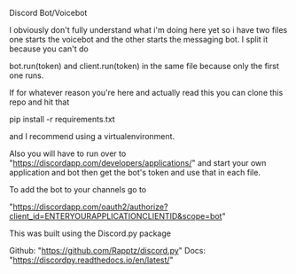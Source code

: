 
Discord Bot/Voicebot

I obviously don't fully understand what i'm doing here yet
so i have two files one starts the voicebot and the other starts
the messaging bot. I split it because you can't do 

bot.run(token) and client.run(token) in the same file because only
the first one runs.

If for whatever reason you're here and actually read this you can 
clone this repo and hit that

pip install -r requirements.txt

and I recommend using a virtualenvironment.

Also you will have to run over to 
"https://discordapp.com/developers/applications/"
and start your own application and bot then get the bot's token and use that in each file.

To add the bot to your channels go to 

"https://discordapp.com/oauth2/authorize?client_id=ENTERYOURAPPLICATIONCLIENTID&scope=bot"

This was built using the Discord.py package

Github: "https://github.com/Rapptz/discord.py"
Docs: "https://discordpy.readthedocs.io/en/latest/"